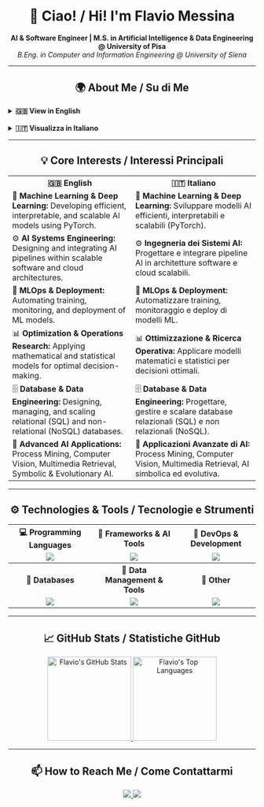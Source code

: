 <h1 align="center">👋 Ciao! / Hi! I'm Flavio Messina</h1>
<p align="center">
  <strong>AI & Software Engineer | M.S. in Artificial Intelligence & Data Engineering @ University of Pisa</strong><br>
  <em>B.Eng. in Computer and Information Engineering @ University of Siena</em>
</p>

---

<h2 align="center">🌍 About Me / Su di Me</h2>

<p align="center">
      <details>
        <summary><strong>🇬🇧 View in English</strong></summary>
        <br>
        I’m a <strong>Computer Engineer</strong> with a B.Eng. in <strong>Computer and Information Engineering</strong> from the University of Siena (Information Systems track).
        <br>
        I am currently pursuing my M.S. in <strong>Artificial Intelligence & Data Engineering</strong> at the University of Pisa.
        <br>
        <br>
        During my <strong>undergraduate studies</strong>, I developed strong skills in:
        <ul>
            <li><strong>Mathematics & Statistics:</strong> Linear Algebra, Mathematical Analysis I & II, Probability & Statistics.</li>
            <li><strong>Physics & Engineering Fundamentals:</strong> Physics I & II, Electrical Engineering, Electromagnetic Fields.</li>
            <li><strong>Computer Science & Programming:</strong> Fundamentals of Computer Science, Programming & Software Design, Computer Architecture, Operating Systems, Computer Networks.</li>
            <li><strong>Management & Operations:</strong> Business & Organizational Management, Operations Research, Career-oriented knowledge.</li>
        </ul>
        During my <strong>graduate studies</strong>, I further specialized in:
        <ul>
            <li><strong>Machine Learning & Deep Learning:</strong> Data Mining, Computational Intelligence, Deep Learning, Symbolic & Evolutionary AI.</li>
            <li><strong>Data & Cloud Engineering:</strong> Cloud Computing, Large-Scale & Multi-Structured Databases, Distributed Systems, Internet of Things.</li>
            <li><strong>Business & Management:</strong> Business and Project Management, Optimization Methods and Game Theory.</li>
            <li><strong>Advanced AI Applications:</strong> Process Mining, Computer Vision, Multimedia Information Retrieval.</li>
        </ul>
        These courses allowed me to combine advanced theoretical knowledge with practical experience in developing complex, scalable AI systems.
        <br>
        <br>
        I work mainly with <strong>Python, Java, C++, and C</strong>, leveraging tools and frameworks such as <strong>PyTorch</strong> and <strong>Spring</strong> to <strong>develop, prototype, and implement complex software systems and AI models</strong>.
        <br>
        I have experience with <strong>Git</strong> for project management and deployment, as well as databases like <strong>PostgreSQL, MongoDB, and Redis</strong>.
        <br>
        I value <strong>clean, organized code</strong> and pay close attention to <strong>even the smallest details</strong> throughout the design and development process.
    </details>
    <br>
    <details>
        <summary><strong>🇮🇹 Visualizza in Italiano</strong></summary>
        <br>
        Sono un <strong>ingegnere informatico</strong> con una laurea triennale in <strong>Ingegneria Informatica e dell’Informazione</strong> presso l’Università di Siena (percorso <em>Sistemi Informatici</em>).
        <br>
        Attualmente sono iscritto alla magistrale in <strong>Artificial Intelligence & Data Engineering</strong> all’Università di Pisa.
        <br>
        <br>
        Durante la <strong>triennale</strong> ho sviluppato solide competenze in:
        <ul>
            <li><strong>Matematica e Statistica:</strong> Algebra lineare, Analisi matematica I e II, Probabilità e Statistica.</li>
            <li><strong>Fisica e Fondamenti dell’Ingegneria:</strong> Fisica I e II, Elettrotecnica, Campi Elettromagnetici.</li>
            <li><strong>Informatica e Programmazione:</strong> Fondamenti di informatica e programmazione, Programmazione e progettazione software, Architettura dei calcolatori, Sistemi operativi, Reti di calcolatori.</li>
            <li><strong>Gestione e Organizzazione:</strong> Economia ed organizzazione aziendale, Ricerca operativa, Conoscenze utili per il mondo del lavoro.</li>
        </ul>
        Durante la <strong>magistrale</strong> ho approfondito ambiti avanzati di AI e Data Engineering, tra cui:
        <ul>
            <li><strong>Machine Learning & Deep Learning:</strong> Data Mining, Computational Intelligence, Deep Learning, Symbolic & Evolutionary AI.</li>
            <li><strong>Data & Cloud Engineering:</strong> Cloud Computing, Large-Scale & Multi-Structured Databases, Distributed Systems, Internet of Things.</li>
            <li><strong>Business & Management:</strong> Business and Project Management, Optimization Methods and Game Theory.</li>
            <li><strong>Advanced AI Applications:</strong> Process Mining, Computer Vision, Multimedia Information Retrieval.</li>
        </ul>
        Questi esami mi hanno permesso di combinare conoscenze teoriche avanzate con esperienza pratica nello sviluppo di sistemi AI complessi e scalabili.
        <br>
        <br>
        Lavoro con linguaggi come <strong>Python, Java, C++ e C</strong>, utilizzando strumenti e framework come <strong>PyTorch</strong> e <strong>Spring</strong> per <strong>sviluppare, prototipare e implementare sistemi software e modelli di intelligenza artificiale complessi</strong>.
        <br>
        Ho esperienza con <strong>Git</strong> per la gestione e il deployment di progetti, oltre a database come <strong>PostgreSQL, MongoDB e Redis</strong>.
        <br>
        Presto grande attenzione alla <strong>pulizia e all’organizzazione del codice</strong>, curando anche i <strong>più piccoli dettagli</strong> nella progettazione e nella realizzazione di ogni progetto.
    </details>
</p>


---

<h2 align="center">💡 Core Interests / Interessi Principali</h2>

<table align="center">
    <tr>
        <th>🇬🇧 English</th>
        <th>🇮🇹 Italiano</th>
    </tr>
    <tr>
        <td>🧠 <strong>Machine Learning & Deep Learning:</strong> Developing efficient, interpretable, and scalable AI models using PyTorch.</td>
        <td>🧠 <strong>Machine Learning & Deep Learning:</strong> Sviluppare modelli AI efficienti, interpretabili e scalabili (PyTorch).</td>
    </tr>
    <tr>
        <td>⚙️ <strong>AI Systems Engineering:</strong> Designing and integrating AI pipelines within scalable software and cloud architectures.</td>
        <td>⚙️ <strong>Ingegneria dei Sistemi AI:</strong> Progettare e integrare pipeline AI in architetture software e cloud scalabili.</td>
    </tr>
    <tr>
        <td>🚀 <strong>MLOps & Deployment:</strong> Automating training, monitoring, and deployment of ML models.</td>
        <td>🚀 <strong>MLOps & Deployment:</strong> Automatizzare training, monitoraggio e deploy di modelli ML.</td>
    </tr>
    <tr>
        <td>📊 <strong>Optimization & Operations Research:</strong> Applying mathematical and statistical models for optimal decision-making.</td>
        <td>📊 <strong>Ottimizzazione & Ricerca Operativa:</strong> Applicare modelli matematici e statistici per decisioni ottimali.</td>
    </tr>
    <tr>
        <td>🗄️ <strong>Database & Data Engineering:</strong> Designing, managing, and scaling relational (SQL) and non-relational (NoSQL) databases.</td>
        <td>🗄️ <strong>Database & Data Engineering:</strong> Progettare, gestire e scalare database relazionali (SQL) e non relazionali (NoSQL).</td>
    </tr>
    <tr>
        <td>🎯 <strong>Advanced AI Applications:</strong> Process Mining, Computer Vision, Multimedia Retrieval, Symbolic & Evolutionary AI.</td>
        <td>🎯 <strong>Applicazioni Avanzate di AI:</strong> Process Mining, Computer Vision, Multimedia Retrieval, AI simbolica ed evolutiva.</td>
    </tr>
</table>

---

<h2 align="center">⚙️ Technologies & Tools / Tecnologie e Strumenti</h2>

<table align="center">
  <tr>
    <th>💻 Programming Languages</th>
    <th>🧠 Frameworks & AI Tools</th>
    <th>🧰 DevOps & Development</th>
  </tr>
  <tr align="center">
    <td>
      <img src="https://skillicons.dev/icons?i=python,java,cpp,c&theme=light" />
    </td>
    <td>
      <img src="https://skillicons.dev/icons?i=pytorch,spring,anaconda&theme=light" />
    </td>
    <td>
      <img src="https://skillicons.dev/icons?i=docker,git,github,cmake,vscode&theme=light" />
    </td>
  </tr>
  <tr>
    <th>💾 Databases</th>
    <th>🧮 Data Management & Tools</th>
    <th>📝 Other</th>
  </tr>
  <tr align="center">
    <td>
      <img src="https://skillicons.dev/icons?i=postgresql,mongodb,redis&theme=light" />
    </td>
    <td>
      <img src="https://skillicons.dev/icons?i=anaconda&theme=light" />
    </td>
    <td>
      <img src="https://skillicons.dev/icons?i=html,latex&theme=light" />
    </td>
  </tr>
</table>



---

<h2 align="center">📈 GitHub Stats / Statistiche GitHub</h2>

<p align="center">
  <a href="https://github.com/anuraghazra/github-readme-stats">
    <img height="170em" src="https://github-readme-stats.vercel.app/api?username=flaviomessina&show_icons=true&theme=tokyonight&count_private=true" alt="Flavio's GitHub Stats" />
  </a>
  <a href="https://github.com/anuraghazra/github-readme-stats">
    <img height="170em" src="https://github-readme-stats.vercel.app/api/top-langs/?username=flaviomessina&layout=compact&theme=tokyonight" alt="Flavio's Top Languages" />
  </a>
</p>

---

<h2 align="center">📫 How to Reach Me / Come Contattarmi</h2>

<p align="center">
  <a href="mailto:messinaflavio00@gmail.com">
    <img src="https://img.shields.io/badge/Gmail-D14836?style=for-the-badge&logo=gmail&logoColor=white" />
  </a>
  <a href="https://www.linkedin.com/in/f-messina00">
    <img src="https://img.shields.io/badge/LinkedIn-0077B5?style=for-the-badge&logo=linkedin&logoColor=white" />
  </a>
</p>
